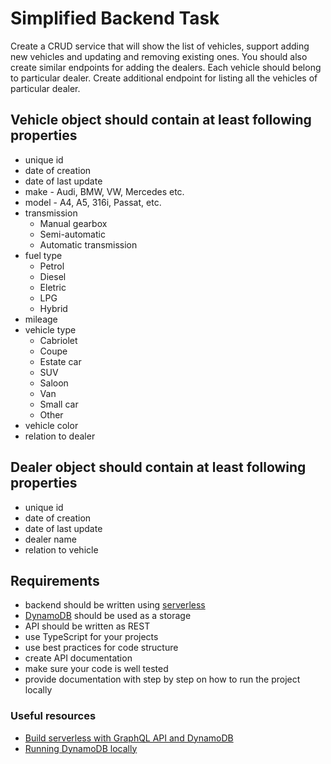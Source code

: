 # Simplified Backend Task

Create a CRUD service that will show the list of vehicles, support adding new vehicles and updating and removing existing ones. You should also create similar endpoints for adding the dealers. Each vehicle should belong to particular dealer. Create additional endpoint for listing all the vehicles of particular dealer.

## Vehicle object should contain at least following properties

- unique id
- date of creation
- date of last update
- make - Audi, BMW, VW, Mercedes etc.
- model - A4, A5, 316i, Passat, etc.
- transmission
  - Manual gearbox
  - Semi-automatic
  - Automatic transmission
- fuel type
  - Petrol
  - Diesel
  - Eletric
  - LPG
  - Hybrid
- mileage
- vehicle type
  - Cabriolet
  - Coupe
  - Estate car
  - SUV
  - Saloon
  - Van
  - Small car
  - Other
- vehicle color
- relation to dealer

## Dealer object should contain at least following properties

- unique id
- date of creation
- date of last update
- dealer name
- relation to vehicle

## Requirements

- backend should be written using [serverless](https://www.serverless.com/)
- [DynamoDB](https://aws.amazon.com/dynamodb/) should be used as a storage
- API should be written as REST
- use TypeScript for your projects
- use best practices for code structure
- create API documentation
- make sure your code is well tested
- provide documentation with step by step on how to run the project locally

### Useful resources

- [Build serverless with GraphQL API and DynamoDB](https://www.serverless.com/blog/make-serverless-graphql-api-using-lambda-dynamodb)
- [Running DynamoDB locally](https://docs.aws.amazon.com/en_en/amazondynamodb/latest/developerguide/DynamoDBLocal.DownloadingAndRunning.html)
